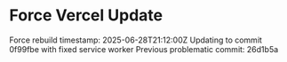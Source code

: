 # Force Vercel Update
Force rebuild timestamp: 2025-06-28T21:12:00Z
Updating to commit 0f99fbe with fixed service worker
Previous problematic commit: 26d1b5a
